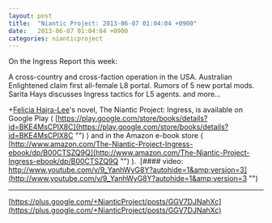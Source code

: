 ```yaml
---
layout: post
title:  "Niantic Project: 2013-06-07 01:04:04 +0900"
date:   2013-06-07 01:04:04 +0900
categories: nianticproject
---
```

On the Ingress Report this week:

A cross-country and cross-faction operation in the USA.
Australian Enlightened claim first all-female L8 portal.
Rumors of 5 new portal mods.
Sarita Hays discusses Ingress tactics for L5 agents.
and more...

+[Felicia Hajra-Lee](https://plus.google.com/118344555717370644832 "")'s novel, The Niantic Project: Ingress, is available on Google Play ( [https://play.google.com/store/books/details?id=BKE4MsCPlX8C](https://play.google.com/store/books/details?id=BKE4MsCPlX8C "") ) and in the Amazon e-book store ( [http://www.amazon.com/The-Niantic-Project-Ingress-ebook/dp/B00CTSZQ9Q](http://www.amazon.com/The-Niantic-Project-Ingress-ebook/dp/B00CTSZQ9Q "") ). 
[#### video: http://www.youtube.com/v/9_YanhWyG8Y?autohide=1&amp;version=3](http://www.youtube.com/v/9_YanhWyG8Y?autohide=1&amp;version=3 "")
- - -
[https://plus.google.com/+NianticProject/posts/GGV7DJNahXc](https://plus.google.com/+NianticProject/posts/GGV7DJNahXc)
